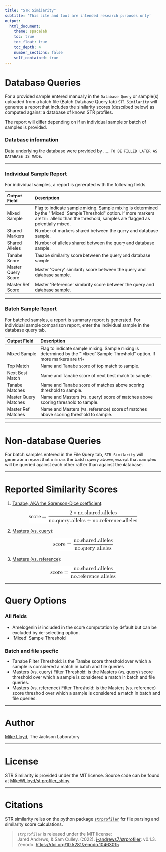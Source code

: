 ```yaml
---
title: "STR Similarity"
subtitle: 'This site and tool are intended research purposes only'
output: 
  html_document:
    theme: spacelab
    toc: true
    toc_float: true
    toc_depth: 4
    number_sections: false
    self_contained: true
---
```


# Database Queries  
For a provided sample entered manually in the `Database Query` or sample(s) uploaded from a batch file (Batch Database Query tab)
`STR Similarity` will generate a report that includes the similarity scores (described below) as computed against a database of known STR profiles.  
</p>
The report will differ depending on if an individual sample or batch of samples is provided.   

### Database information
Data underlying the database were provided by ..... `TO BE FILLED LATER AS DATABASE IS MADE.`   

---

### Individual Sample Report
For individual samples, a report is generated with the following fields.

| Output Field | Description |
| :--- |    :----   |
| Mixed Sample      | Flag to indicate sample mixing. Sample mixing is determined by the "'Mixed' Sample Threshold" option. If more markers are tri+ allelic than the threshold, samples are flagged as potentially mixed. |
| Shared Markers   | Number of markers shared between the query and database sample. |
| Shared Alleles   | Number of alleles shared between the query and database sample. |
| Tanabe Score | Tanabe similarity score between the query and database sample. |
| Master Query Score | Master 'Query' similarity score between the query and database sample. |
| Master Ref Score | Master 'Reference' similarity score between the query and database sample. |

---

### Batch Sample Report 
For batched samples, a report is summary report is generated. For individual sample comparison report, enter the individual sample in the database query tab.

| Output Field | Description |
| :---        |    :----   |
| Mixed Sample | Flag to indicate sample mixing. Sample mixing is determined by the "'Mixed' Sample Threshold" option. If more markers are tri+ 
| Top Match |	Name and Tanabe score of top match to sample. |
| Next Best Match |	Name and Tanabe score of next best match to sample. |
| Tanabe Matches | Name and Tanabe score of matches above scoring threshold to sample. |
| Master Query Matches | Name and Masters (vs. query) score of matches above scoring threshold to sample. |
| Master Ref Matches | Name and Masters (vs. reference) score of matches above scoring threshold to sample. |

---

# Non-database Queries
For batch samples entered in the File Query tab, `STR Similarity` will generate a report that mirrors the batch query above, except that samples will be queried against each other rather than against the database. 

---

# Reported Similarity Scores
1. <a href="https://www.doi.org/10.11418/jtca1981.18.4_329" target="_blank">Tanabe, AKA the Sørenson-Dice coefficient</a>:  

<p align="center">
  <img src="tanabe.png"/>
</p>

2. <a href="https://www.ncbi.nlm.nih.gov/pubmed/11416159" target="_blank">Masters (vs. query)</a>:  

<p align="center">
  <img src="masters_query.png"/>
</p>

3. <a href="https://www.ncbi.nlm.nih.gov/pubmed/11416159" target="_blank">Masters (vs. reference)</a>:  


<p align="center">
  <img src="masters_ref.png"/>
</p>

---

# Query Options

### All fields

* Amelogenin is included in the score computation by default but can be excluded by de-selecting option.
* 'Mixed' Sample Threshold

### Batch and file specfic

* Tanabe Filter Threshold: is the Tanabe score threshold over which a sample is considered a match in batch and file queries. 
* Masters (vs. query) Filter Threshold: is the Masters (vs. query) score threshold over which a sample is considered a match in batch and file queries.
* Masters (vs. reference) Filter Threshold: is the Masters (vs. reference) score threshold over which a sample is considered a match in batch and file queries.

---

# Author
<a href="https://github.com/MikeWLloyd" target="_blank">Mike Lloyd</a>, The Jackson Laboratory

---

# License 
STR Similarity is provided under the MIT license. Source code can be found at <a href="https://github.com/MikeWLloyd/strprofiler_shiny/" target="_blank">MikeWLloyd/strprofiler_shiny</a>

---

# Citations
STR similarity relies on the python package <a href="https://pypi.org/project/strprofiler/" target="_blank">`strprofiler`</a> for file parsing and similarity score calculations.

> `strprofiler` is released under the MIT license:    
> Jared Andrews, & Sam Culley. (2022). <a href="https://github.com/j-andrews7/strprofiler" target="_blank">j-andrews7/strprofiler</a>: v0.1.3. Zenodo. <a href="https://doi.org/10.5281/zenodo.10463015" target="_blank">https://doi.org/10.5281/zenodo.10463015</a>


